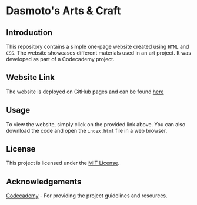 # Dasmoto's Arts & Craft

## Introduction
This repository contains a simple one-page website created using `HTML` and `CSS`. The website showcases different materials used in an art project. It was developed as part of a Codecademy project.

## Website Link
The website is deployed on GitHub pages and can be found [here](https://gyaneshshah.github.io/dasmotos_arts-craft/)

## Usage
To view the website, simply click on the provided link above. You can also download the code and open the `index.html` file in a web browser.

## License
This project is licensed under the [MIT License](LICENSE).

## Acknowledgements
[Codecademy](https://www.codecademy.com/) - For providing the project guidelines and resources.
